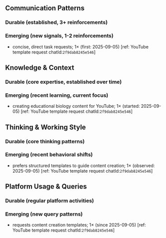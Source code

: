 ## Communication Patterns
### Durable (established, 3+ reinforcements)

### Emerging (new signals, 1-2 reinforcements)
- concise, direct task requests; 1× (first: 2025-09-05) [ref: YouTube template request chatId:`2f9dab8245e546`]

## Knowledge & Context
### Durable (core expertise, established over time)

### Emerging (recent learning, current focus)
- creating educational biology content for YouTube; 1× (started: 2025-09-05) [ref: YouTube template request chatId:`2f9dab8245e546`]

## Thinking & Working Style
### Durable (core thinking patterns)

### Emerging (recent behavioral shifts)
- prefers structured templates to guide content creation; 1× (observed: 2025-09-05) [ref: YouTube template request chatId:`2f9dab8245e546`]

## Platform Usage & Queries
### Durable (regular platform activities)

### Emerging (new query patterns)
- requests content creation templates; 1× (since 2025-09-05) [ref: YouTube template request chatId:`2f9dab8245e546`]